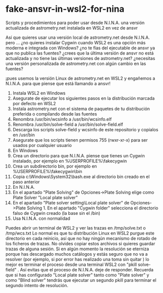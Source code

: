 # fake-ansvr-in-wsl2-for-nina
Scripts y procedimientos para poder usar desde N.I.N.A. una versión actualizada de astrometry.net instalada en WSL2 en vez de ansvr

Así que quieres usar una versión local de astrometry.net desde N.I.N.A. pero ...
¿no quieres instalar Cygwin cuando WSL2 es una opción más moderna e integrada con Windows?
¿no te fías del ejecutable de ansvr ya que no publica las fuentes?
¿crees que la última versión de ansvr no está actualizada y no tiene las últimas versiones de astrometry.net?
¿necesitas una versión personalizada de astrometry.net con algún cambio en las fuentes?

¡pues usemos la versión Linux de astrometry.net en WSL2 y engañemos a N.I.N.A. para que piense que está llamando a ansvr!

1. Instala WSL2 en Windows
2. Asegurate de ejecutar los siguientes pasos en la distribución marcada por defecto en WSL2
  1. Instala astrometry.net con el sistema de paquetes de tu distribución preferida o compilando desde las fuentes
  2. Renombra /usr/bin/wcsinfo a /usr/bin/wcsinfo.elf
  3. Renombra /usr/bin/solve-field a /usr/bin/solve-field.elf
  4. Descarga los scripts solve-field y wcsinfo de este repositorio y copialos en /usr/bin
  5. Asegurate que los scripts tienen permisos 755 (rwxr-xr-x) para ser usados por cualquier usuario
3. En Windows
  1. Crea un directorio para que N.I.N.A. piense que tienes un Cygwin instalado, por ejemplo en %USERPROFILE%\fakecygwin
  2. Crea un subdirectorio bin, por ejemplo en %USERPROFILE%\fakecygwin\bin
  3. Copia c:\Windows\System32\bash.exe al directorio bin creado en el paso anterior
4. En N.I.N.A.
  1. En el apartado "Plate Solving" de Opciones->Plate Solving elige como Plate Solver "Local plate solver"
  2. En el apartado "Plate solver setting\Local plate solver" de Opciones->Plate Solving
    1. En el apartado "Cygwin folder" selecciona el directorio falso de Cygwin creado (la base sin el /bin)
  3. Usa N.I.N.A. con normalidad

Puedes abrir un terminal de WSL2 y ver las trazas  en /tmp/solve.txt  o /tmp/wcs.txt
Lo normal es que tu distribución Linux en WSL2 purgue este directorio en cada reinicio, así que no hay ningún mecanismo de rotado de los ficheros de trazas.
No olvides copiar estos archivos si quieres guardar trazas de alguna sesión.
Si en algún momento la resolución se eterniza porque has descargado muchos catálogos y estás seguro que no va a resolver (por ejemplo, si por error has realizado una toma sin quitar  ) lo mejor es terminar el proceso desde una terminal WSL2 con "pkill solve-field" . Así evitas que el proceso de N.I.N.A. deje de responder. Recuerda que si has configurado "Local plate solver" tanto como "Plate solver" y como "Blind solver" tendrás que ejecutar un segundo pkill para terminar el segundo intento de resolución.
